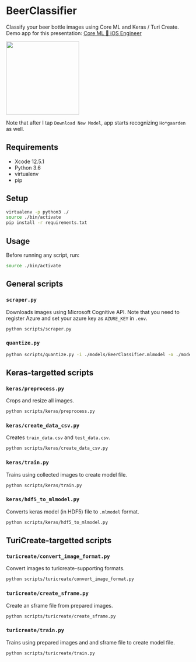 # BeerClassifier

Classify your beer bottle images using Core ML and Keras / Turi Create.  
Demo app for this presentation: [Core ML 🏃 iOS Engineer](https://speakerdeck.com/_shingt/core-ml-ios-engineer)

<img width=200 src="https://user-images.githubusercontent.com/1391330/34070759-3e81a024-e2af-11e7-95c8-6f63297d8688.gif">

Note that after I tap `Download New Model`, app starts recognizing `Ho*gaarden` as well.

## Requirements

* Xcode 12.5.1
* Python 3.6
* virtualenv
* pip

## Setup

```sh
virtualenv -p python3 ./
source ./bin/activate
pip install -r requirements.txt
```

## Usage

Before running any script, run:

```sh
source ./bin/activate
```

## General scripts

### `scraper.py`

Downloads images using Microsoft Cognitive API.
Note that you need to register Azure and set your azure key as `AZURE_KEY` in `.env`.

```sh
python scripts/scraper.py
```

### `quantize.py`

```sh
python scripts/quantize.py -i ./models/BeerClassifier.mlmodel -o ./models/BeerClassifierQuantized.mlmodel
```

## Keras-targetted scripts

### `keras/preprocess.py`

Crops and resize all images.

```sh
python scripts/keras/preprocess.py
```

### `keras/create_data_csv.py`

Creates `train_data.csv` and `test_data.csv`.

```sh
python scripts/keras/create_data_csv.py
```

### `keras/train.py`

Trains using collected images to create model file.

```sh
python scripts/keras/train.py
```

### `keras/hdf5_to_mlmodel.py`

Converts keras model (in HDF5) file to `.mlmodel` format.

```sh
python scripts/keras/hdf5_to_mlmodel.py
```

## TuriCreate-targetted scripts

### `turicreate/convert_image_format.py`

Convert images to turicreate-supporting formats.

```sh
python scripts/turicreate/convert_image_format.py
```

### `turicreate/create_sframe.py`

Create an sframe file from prepared images.

```sh
python scripts/turicreate/create_sframe.py
```

### `turicreate/train.py`

Trains using prepared images and and sframe file to create model file.

```sh
python scripts/turicreate/train.py
```

